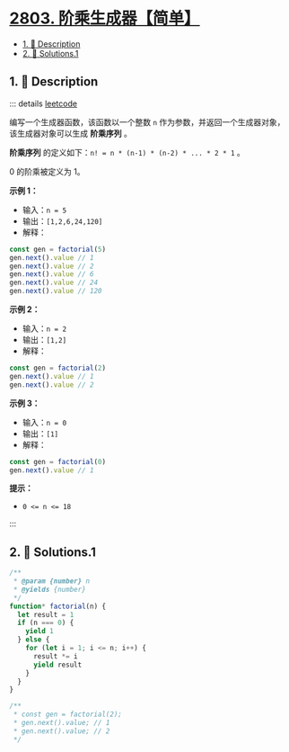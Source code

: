# [2803. 阶乘生成器【简单】](https://github.com/tnotesjs/TNotes.leetcode/tree/main/notes/2803.%20%E9%98%B6%E4%B9%98%E7%94%9F%E6%88%90%E5%99%A8%E3%80%90%E7%AE%80%E5%8D%95%E3%80%91)

<!-- region:toc -->

- [1. 📝 Description](#1--description)
- [2. 🎯 Solutions.1](#2--solutions1)

<!-- endregion:toc -->

## 1. 📝 Description

::: details [leetcode](https://leetcode.cn/problems/factorial-generator)

编写一个生成器函数，该函数以一个整数 `n` 作为参数，并返回一个生成器对象，该生成器对象可以生成 **阶乘序列** 。

**阶乘序列** 的定义如下：`n! = n * (n-1) * (n-2) * ... * 2 * 1` 。

0 的阶乘被定义为 1。

**示例 1：**

- 输入：`n = 5`
- 输出：`[1,2,6,24,120]`
- 解释：

```js
const gen = factorial(5)
gen.next().value // 1
gen.next().value // 2
gen.next().value // 6
gen.next().value // 24
gen.next().value // 120
```

**示例 2：**

- 输入：`n = 2`
- 输出：`[1,2]`
- 解释：

```js
const gen = factorial(2)
gen.next().value // 1
gen.next().value // 2
```

**示例 3：**

- 输入：`n = 0`
- 输出：`[1]`
- 解释：

```js
const gen = factorial(0)
gen.next().value // 1
```

**提示：**

- `0 <= n <= 18`

:::

## 2. 🎯 Solutions.1

```javascript
/**
 * @param {number} n
 * @yields {number}
 */
function* factorial(n) {
  let result = 1
  if (n === 0) {
    yield 1
  } else {
    for (let i = 1; i <= n; i++) {
      result *= i
      yield result
    }
  }
}

/**
 * const gen = factorial(2);
 * gen.next().value; // 1
 * gen.next().value; // 2
 */
```
